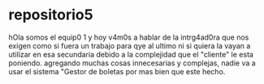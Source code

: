 # repositorio5
 hOla somos el equip0 1 y hoy v4m0s a hablar de la intrg4ad0ra que nos exigen como si fuera un trabajo para qye al ultimo ni si quiera la vayan a utilizar en esa secundaria debido
 a la complejidad que el "cliente" le esta poniendo. agregando muchas cosas innecesarias y complejas, 
 nadie va a usar el sistema "Gestor de boletas por mas bien que este hecho.
